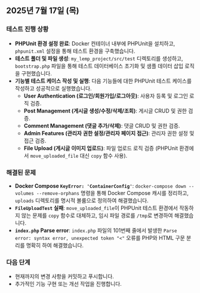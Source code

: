 ## 2025년 7월 17일 (목)

### 테스트 진행 상황

*   **PHPUnit 환경 설정 완료**: Docker 컨테이너 내부에 PHPUnit을 설치하고, `phpunit.xml` 설정을 통해 테스트 환경을 구축했습니다.
*   **테스트 폴더 및 파일 생성**: `my_lemp_project/src/test` 디렉토리를 생성하고, `bootstrap.php` 파일을 통해 테스트 데이터베이스 초기화 및 샘플 데이터 삽입 로직을 구현했습니다.
*   **기능별 테스트 케이스 작성 및 실행**: 다음 기능들에 대한 PHPUnit 테스트 케이스를 작성하고 성공적으로 실행했습니다.
    *   **User Authentication (로그인/회원가입/로그아웃)**: 사용자 등록 및 로그인 로직 검증.
    *   **Post Management (게시글 생성/수정/삭제/조회)**: 게시글 CRUD 및 권한 검증.
    *   **Comment Management (댓글 추가/삭제)**: 댓글 CRUD 및 권한 검증.
    *   **Admin Features (관리자 권한 설정/관리자 페이지 접근)**: 관리자 권한 설정 및 접근 검증.
    *   **File Upload (게시글 이미지 업로드)**: 파일 업로드 로직 검증 (PHPUnit 환경에서 `move_uploaded_file` 대신 `copy` 함수 사용).

### 해결된 문제

*   **Docker Compose `KeyError: 'ContainerConfig'`**: `docker-compose down --volumes --remove-orphans` 명령을 통해 Docker Compose 캐시를 정리하고, `uploads` 디렉토리를 명시적 볼륨으로 정의하여 해결했습니다.
*   **`FileUploadTest` 실패**: `move_uploaded_file`이 PHPUnit 테스트 환경에서 작동하지 않는 문제를 `copy` 함수로 대체하고, 임시 파일 경로를 `/tmp`로 변경하여 해결했습니다.
*   **`index.php` Parse error**: `index.php` 파일의 101번째 줄에서 발생한 `Parse error: syntax error, unexpected token "<"` 오류를 PHP와 HTML 구문 분리를 명확히 하여 해결했습니다.

### 다음 단계

*   현재까지의 변경 사항을 커밋하고 푸시합니다.
*   추가적인 기능 구현 또는 개선 작업을 진행합니다.